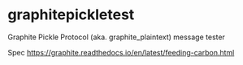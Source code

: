# graphitepickletest
Graphite Pickle Protocol (aka. graphite_plaintext) message tester

Spec
https://graphite.readthedocs.io/en/latest/feeding-carbon.html
